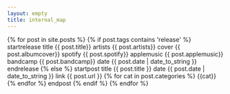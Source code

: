 ```yaml
---
layout: empty
title: internal_map
---
```

{% for post in site.posts %}
  {% if post.tags contains 'release' %}
    startrelease
    title {{ post.title}}
    artists {{ post.artists}}
    cover {{ post.albumcover}}
    spotify {{ post.spotify}}
    applemusic {{ post.applemusic}}
    bandcamp {{ post.bandcamp}}
    date {{ post.date | date_to_string }}
    endrelease
  {% else %}
    startpost
    title {{ post.title }}
    date {{ post.date | date_to_string }}
    link {{ post.url }}
    {% for cat in post.categories %}
      {{cat}}
      {% endfor %}
    endpost
  {% endif %}
{% endfor %}
